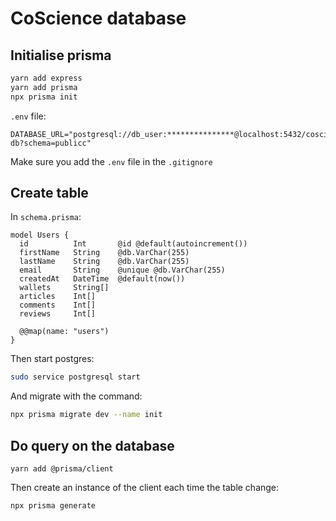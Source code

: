 # CoScience database

## Initialise prisma

```zsh
yarn add express
yarn add prisma
npx prisma init
```

`.env` file:

```
DATABASE_URL="postgresql://db_user:***************@localhost:5432/coscience-db?schema=publicc"
```

Make sure you add the `.env` file in the `.gitignore`

## Create table

In `schema.prisma`:

```prisma
model Users {
  id          Int       @id @default(autoincrement())
  firstName   String    @db.VarChar(255)
  lastName    String    @db.VarChar(255)
  email       String    @unique @db.VarChar(255)
  createdAt   DateTime  @default(now())
  wallets     String[]
  articles    Int[]
  comments    Int[]
  reviews     Int[]

  @@map(name: "users")
}
```

Then start postgres:

```zsh
sudo service postgresql start
```

And migrate with the command:

```zsh
npx prisma migrate dev --name init
```

## Do query on the database

```
yarn add @prisma/client
```

Then create an instance of the client each time the table change:

```
npx prisma generate
```
